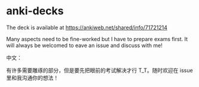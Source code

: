 # anki-decks

The deck is available at https://ankiweb.net/shared/info/71721214

Many aspects need to be fine-worked but I have to prepare exams first. It will always be welcomed to eave an issue and discuss with me!

中文：

有许多需要雕琢的部分，但是要先把眼前的考试解决才行 T_T。随时欢迎在 issue 里和我沟通你的想法！
